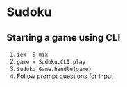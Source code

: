 # Sudoku

## Starting a game using CLI

1. `iex -S mix`
2. `game = Sudoku.CLI.play`
3. `Sudoku.Game.handle(game)`
4. Follow prompt questions for input

